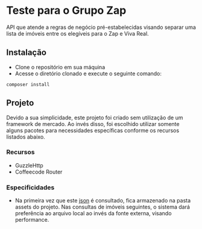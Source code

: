 # Teste para o Grupo Zap

API que atende a regras de negócio pré-estabelecidas visando separar uma lista de imóveis entre os elegíveis para o Zap e Viva Real.

## Instalação
- Clone o repositório em sua máquina
- Acesse o diretório clonado e execute o seguinte comando:
```
composer install
```

## Projeto
Devido a sua simplicidade, este projeto foi criado sem utilização de um framework de mercado.
Ao invés disso, foi escolhido utilizar somente alguns pacotes para necessidades específicas conforme os recursos listados abaixo.

### Recursos
- GuzzleHttp
- Coffeecode Router

### Especificidades
- Na primeira vez que este [json](http://grupozap-code-challenge.s3-website-us-east-1.amazonaws.com/sources/source-2.json) é consultado, fica armazenado na pasta assets do projeto. Nas consultas de imóveis seguintes, o sistema dará preferência ao arquivo local ao invés da fonte externa, visando performance.
